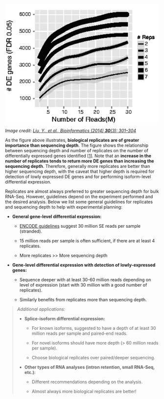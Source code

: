 <img src="../img/de_replicates_img.png" width="500">

*Image credit: [Liu, Y., et al., Bioinformatics (2014) **30**(3): 301–304](https://doi.org/10.1093/bioinformatics/btt688)*

As the figure above illustrates, **biological replicates are of greater importance than sequencing depth**. The figure shows the relationship between sequencing depth and number of replicates on the number of differentially expressed genes identified [[1](https://academic.oup.com/bioinformatics/article/30/3/301/228651/RNA-seq-differential-expression-studies-more)]. Note that an **increase in the number of replicates tends to return more DE genes than increasing the sequencing depth**. Therefore, generally more replicates are better than higher sequencing depth, with the caveat that higher depth is required for detection of lowly expressed DE genes and for performing isoform-level differential expression. 

Replicates are almost always preferred to greater sequencing depth for bulk RNA-Seq. However, guidelines depend on the experiment performed and the desired analysis. Below we list some general guidelines for replicates and sequencing depth to help with experimental planning:

- **General gene-level differential expression:**

  - [ENCODE guidelines](https://www.encodeproject.org/documents/cede0cbe-d324-4ce7-ace4-f0c3eddf5972/@@download/attachment/ENCODE%20Best%20Practices%20for%20RNA_v2.pdf) suggest 30 million SE reads per sample (stranded).
  
  - 15 million reads per sample is often sufficient, if there are at least 4 replicates. 

  - More replicates >> More sequencing depth

- **Gene-level differential expression with detection of lowly-expressed genes:**
  
  - Sequence deeper with at least 30-60 million reads depending on level of expression (start with 30 million with a good number of replicates). 
  
  - Similarly benefits from replicates more than sequencing depth.

> *Additional applications:*
>
> - **Splice-isoform differential expression:**
> 
>   - For known isoforms, suggested to have a depth of at least 30 million reads per sample and paired-end reads.
> 
>   - For novel isoforms should have more depth (> 60 million reads per sample).
> 
>   - Choose biological replicates over paired/deeper sequencing.
>   
> - **Other types of RNA analyses (intron retention, small RNA-Seq, etc.):** 
>   
>   - Different recommendations depending on the analysis.
>   
>   - Almost always more biological replicates are better!
  
